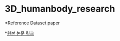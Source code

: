 # 3D_humanbody_research

*Reference Dataset paper

*[원본 논문 링크](https://ieeexplore.ieee.org/document/9204617) 
